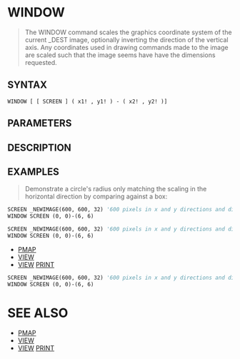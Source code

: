 # WINDOW
> The WINDOW command scales the graphics coordinate system of the current _DEST image, optionally inverting the direction of the vertical axis. Any coordinates used in drawing commands made to the image are scaled such that the image seems have have the dimensions requested.

## SYNTAX
`WINDOW [ [ SCREEN ] ( x1! , y1! ) - ( x2! , y2! )]`

## PARAMETERS


## DESCRIPTION


## EXAMPLES
> Demonstrate a circle's radius only matching the scaling in the horizontal direction by comparing against a box:

```vb
SCREEN _NEWIMAGE(600, 600, 32) '600 pixels in x and y directions and displayed on screen
WINDOW SCREEN (0, 0)-(6, 6)
```


```vb
SCREEN _NEWIMAGE(600, 600, 32) '600 pixels in x and y directions and displayed on screen
WINDOW SCREEN (0, 0)-(6, 6)
```

* [PMAP](PMAP.md)
* [VIEW](VIEW.md)
* [VIEW](VIEW.md) [PRINT](PRINT.md)

```vb
SCREEN _NEWIMAGE(600, 600, 32) '600 pixels in x and y directions and displayed on screen
WINDOW SCREEN (0, 0)-(6, 6)
```



# SEE ALSO
* [PMAP](PMAP.md)
* [VIEW](VIEW.md)
* [VIEW](VIEW.md) [PRINT](PRINT.md)

